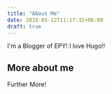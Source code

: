 ```yaml
---
title: "About Me"
date: 2018-05-12T11:17:32+06:00
draft: true
---
```


I'm a Blogger of EPY! I love Hugo!!

## More about me

Further More!